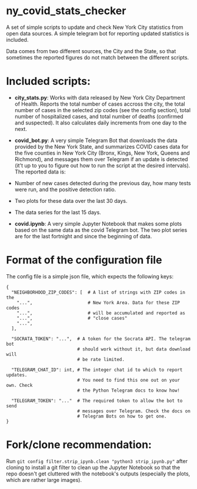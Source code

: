 # ny_covid_stats_checker
A set of simple scripts to update and check New York City statistics from
open data sources. A simple telegram bot for reporting updated statistics
is included.

Data comes from two different sources, the City and the State, so that
sometimes the reported figures do not match between the different scripts.

# Included scripts:

- **city_stats.py**: Works with data released by New York City Department of
Health. Reports the total number of cases accross the city, the total number
of cases in the selected zip codes (see the config section), total number
of hospitalized cases, and total number of deaths (confirmed and suspected).
It also calculates daily increments from one day to the next.

- **covid_bot.py**: A very simple Telegram Bot that downloads the data provided
by the New York State, and summarizes COVID cases data for the five counties in
New York City (Bronx, Kings, New York, Queens and Richmond), and messages them
over Telegram if an update is detected (it't up to you to figure out how to run
the script at the desired intervals). The reported data is:
- Number of new cases detected during the previous day, how many tests were run,
and the positive detection ratio.
- Two plots for these data over the last 30 days.
- The data series for the last 15 days.

- **covid.ipynb**: A very simple Jupyter Notebook that makes some plots based
on the same data as the covid Telegram bot. The two plot series are for the
last fortnight and since the beginning of data.

# Format of the configuration file

The config file is a simple json file, which expects the following keys:

```
{
  "NEIGHBORHOOD_ZIP_CODES": [  # A list of strings with ZIP codes in the
    "...",                     # New York Area. Data for these ZIP codes
    "...",                     # will be accumulated and reported as
    "...",                     # "close cases"
    "...",
  ],

  "SOCRATA_TOKEN": "...",  # A token for the Socrata API. The telegram bot
                           # should work without it, but data download will
                           # be rate limited.

  "TELEGRAM_CHAT_ID": int, # The integer chat id to which to report updates.
                           # You need to find this one out on your own. Check
                           # the Python Telegram docs to know how!

  "TELEGRAM_TOKEN": "..."  # The required token to allow the bot to send
                           # messages over Telegram. Check the docs on
                           # Telegram Bots on how to get one.
}
```

# Fork/clone recommendation:

Run `git config filter.strip_ipynb.clean "python3 strip_ipynb.py"` after
cloning to install a git filter to clean up the Jupyter Notebook so that
the repo doesn't get cluttered with the notebook's outputs (especially
the plots, which are rather large images).
